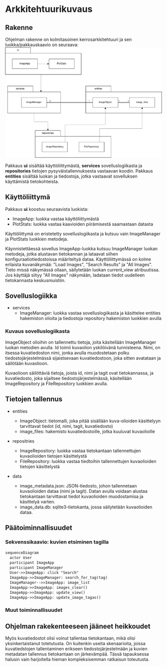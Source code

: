# Arkkitehtuurikuvaus

## Rakenne
Ohjelman rakenne on kolmitasoinen kerrosarkkitehtuuri ja sen luokka/pakkauskaavio on seuraava:
![Pakkausrakenne](kuvat/pakkauskaavio.png)

Pakkaus **ui** sisältää käyttöliittymästä, **services** sovelluslogiikasta ja **repositories** tietojen pysyväistallennuksesta vastaavan koodin. Pakkaus **entities** sisältää luokan ja tiedostoja, jotka vastaavat sovelluksen käyttämistä tietokohteista.

## Käyttöliittymä

Pakkaus **ui** koostuu seuraavista luokista:
- ImageApp: luokka vastaa käyttöliittymästä
- PlotStats: luokka vastaa kaavioiden piirämisestä saamastaan datasta

Käyttöliittymä on eristetetty sovelluslogiikasta ja kutsuu vain ImageManager ja PlotStats luokkien metodeja.

Käynnistettäessä sovellus ImageApp-luokka kutsuu ImageManager luokan metodeja, jotka alustavan tietokannan ja lataavat siihen konfiguraatiotiedostoissa määriteltyä dataa. Käyttöliittymässä on kolme erilaista kuvanäkymää: "Load Images", "Search Results" ja "All Images". Tieto missä näkymässä ollaan, säilytetään luokan current_view atribuutissa. Jos käyttäjä siityy "All Images" näkymään, ladataan tiedot uudelleen tietokannasta keskusmuistiin.

## Sovelluslogiikka
- services
    - ImageManager: luokka vastaa sovelluslogiikasta ja käsittelee entities hakemiston olioita ja tiedostoja repository hakemiston luokkien avulla

### Kuvaus sovelluslogiikasta

ImageObject olioihin on tallennettu tietoja, joita käsitellään ImageManager luokan metodien avulla. Id toimii kuvaolion yskilöivänä tunnisteena. Nimi, on itsessa kuvatiedoston nimi, jonka avulla muodostetaan polku tiedostojärjestelmässä sijaistsevaan kuvatiedostoon, joka sitten avatataan ja säilötään kuvaolioon. 

Kuvaolioon säilöttäviä tietoja, joista id, nimi ja tagit ovat tietokannassa, ja kuvatiedosto, joka sijaitsee tiedostojärjestelmässä, käsitellään ImageRepository ja FileRepository luokkien avulla.

## Tietojen tallennus
 - entities
    - ImageObject: tietomalli, joka pitää sisällään kuva-olioiden käsittelyyn tarvittavat tiedot (id, nimi, tagit, kuvatiedosto)
    - image_files: hakemisto kuvatiedostoille, jotka kuuluvat kuvaolioille
  
- repositries
  - ImageRepository: luokka vastaa tietokantaan tallennettujen kuvaolioiden tietojen käsittelystä
  - FileRepository: luokka vastaa tiedtoihin tallennettujen kuvaolioiden tietojen käsittelystä

- data
  - image_metadata.json: JSON-tiedosto, johon tallennetaan kuvaolioiden dataa (nimi ja tagit). Datan avulla voidaan alustaa tietokantaan tarvittavat tiedot kuvaolioiden muodostamisa ja käsittelyä varten.
  - image_data.db: sqlite3-tietokanta, jossa säilytetään kuvaolioiden dataa. 


## Päätoiminnallisuudet


### Sekvenssikaavio: kuvien etsiminen tagilla

```mermaid
sequenceDiagram
  actor User
  participant ImageApp
  participant ImageManager
  User->>ImageApp: click "Search"
  ImageApp->>ImageManager: search_for_tag(tag)
  ImageManager-->>ImageApp: image_list
  ImageApp->>ImageApp: images_clear()
  ImageApp->>ImageApp: update_view()
  ImageApp->>ImageApp: update_image_tagas()
```
### Muut toiminnallisuudet

## Ohjelman rakekenteeseen jääneet heikkoudet

Myös kuvatiedostot olisi voinut tallentaa tietokantaan, mikä olisi yksinkertaistanut totetutusta. On kuitenkin useita skenaarioita, joissa kuvatiedstojen tallentaminen erikseen tiedostojärjestelmään ja kuvien metadatan tallennus tietokantaan on järkevämpää. Tässä tapauksessa halusin vain harjoitella hieman kompleksisemman ratkaisun toteutusta.   
